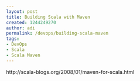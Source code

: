 ```yaml
---
layout: post
title: Building Scala with Maven
created: 1244249270
author: adi
permalink: /devops/building-scala-maven
tags:
- DevOps
- Scala
- Scala Maven
---
```

<p>http://scala-blogs.org/2008/01/maven-for-scala.html&nbsp;</p>
